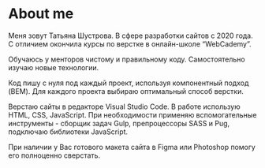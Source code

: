 # About me

Меня зовут Татьяна Шустрова. В сфере разработки сайтов с 2020 года. С отличием окончила курсы по верстке в онлайн-школе “WebCademy”.

Обучаюсь у менторов чистому и правильному коду. Самостоятельно изучаю новые технологии.

Код пишу с нуля под каждый проект, используя компонентный подход (BEM). Для каждого проекта выбираю оптимальный способ верстки.

Верстаю сайты в редакторе Visual Studio Code. В работе использую HTML, CSS, JavaScript. При необходимости применяю вспомогательные инструменты - сборщик задач Gulp, препроцессоры SASS и Pug, подключаю библиотеки JavaScript.

При наличии у Вас готового макета сайта в Figma или Photoshop помогу его полноценно сверстать.
